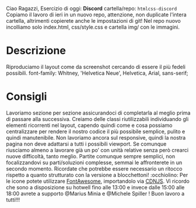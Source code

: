 Ciao Ragazzi,
Esercizio di oggi: **Discord**
cartella/repo: `htmlcss-discord`
Copiamo il lavoro di ieri in un nuovo repo, attenzione, non duplicate l'intera cartella, altrimenti copierete anche le impostazioni di git!
Nel repo nuovo incolliamo solo index.html, css/style.css e cartella img/ con le immagini.
# Descrizione
Riproduciamo il layout come da screenshot cercando di essere il più fedeli possibili. font-family: Whitney, 'Helvetica Neue', Helvetica, Arial, sans-serif;
# Consigli
Lavoriamo sezione per sezione assicurandoci di completarla al meglio prima di passare alla successiva.
Creiamo delle classi riutilizzabili individuando gli elementi ricorrenti nel layout, capendo quindi come e cosa possiamo centralizzare per rendere il nostro codice il più possibile semplice, pulito e quindi manutenibile.
Non lavoriamo ancora sul responsive, quindi la nostra pagina non deve adattarsi a tutti i possibili viewport. Se comunque riusciamo almeno a lavorare già un po’ con unità relative senza però crearci nuove difficoltà, tanto meglio.
Partite comunque sempre semplici, non focalizzandovi su parti/soluzioni complesse, semmai le affronterete in un secondo momento.
Ricordate che potrebbe essere necessario un ritocco rispetto a quanto strutturato con la versione a blocchettoni! :occhiolino:
Per le icone potete utilizzare [FontAwesome](https://fontawesome.com), importandolo via [CDNJS](https://cdnjs.com).
Vi ricordo che sono a disposizione su hotwell fino alle 13:00 e invece dalle 15:00 alle 18:00 avrete a supporto 
@Marius Minia
 e 
@Michele Spiller
 !
Buon lavoro a tutti!!!